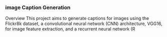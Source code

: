 
### image Caption Generation 
Overview
This project aims to generate captions for images using the Flickr8k dataset, a convolutional neural network (CNN) architecture, VGG16, for image feature extraction, and a recurrent neural network (R
